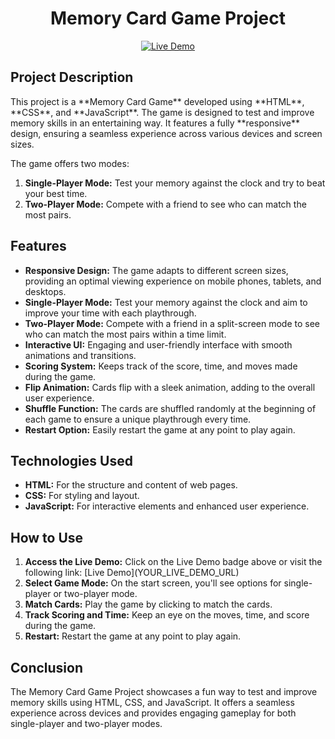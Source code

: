 <!-- Title -->
<h1 align="center">Memory Card Game Project</h1>

<!-- Live Demo and Badges -->
<p align="center">
    <a href="https://ozfidanmert.github.io/Memory-Card-Game/">
        <img src="https://img.shields.io/badge/Live-Demo-brightgreen" alt="Live Demo">
    </a>
</p>

<!-- Project Description -->
<h2>Project Description</h2>
<p>This project is a **Memory Card Game** developed using **HTML**, **CSS**, and **JavaScript**. The game is designed to test and improve memory skills in an entertaining way. It features a fully **responsive** design, ensuring a seamless experience across various devices and screen sizes.</p>

The game offers two modes:

1. **Single-Player Mode:** Test your memory against the clock and try to beat your best time.
2. **Two-Player Mode:** Compete with a friend to see who can match the most pairs.

<!-- Features -->
<h2>Features</h2>
<ul>
    <li><strong>Responsive Design:</strong> The game adapts to different screen sizes, providing an optimal viewing experience on mobile phones, tablets, and desktops.</li>
    <li><strong>Single-Player Mode:</strong> Test your memory against the clock and aim to improve your time with each playthrough.</li>
    <li><strong>Two-Player Mode:</strong> Compete with a friend in a split-screen mode to see who can match the most pairs within a time limit.</li>
    <li><strong>Interactive UI:</strong> Engaging and user-friendly interface with smooth animations and transitions.</li>
    <li><strong>Scoring System:</strong> Keeps track of the score, time, and moves made during the game.</li>
    <li><strong>Flip Animation:</strong> Cards flip with a sleek animation, adding to the overall user experience.</li>
    <li><strong>Shuffle Function:</strong> The cards are shuffled randomly at the beginning of each game to ensure a unique playthrough every time.</li>
    <li><strong>Restart Option:</strong> Easily restart the game at any point to play again.</li>
</ul>

<!-- Technologies Used -->
<h2>Technologies Used</h2>
<ul>
    <li><strong>HTML:</strong> For the structure and content of web pages.</li>
    <li><strong>CSS:</strong> For styling and layout.</li>
    <li><strong>JavaScript:</strong> For interactive elements and enhanced user experience.</li>
</ul>

<!-- How to Use -->
<h2>How to Use</h2>
<ol>
    <li><strong>Access the Live Demo:</strong> Click on the Live Demo badge above or visit the following link: [Live Demo](YOUR_LIVE_DEMO_URL)</li>
    <li><strong>Select Game Mode:</strong> On the start screen, you'll see options for single-player or two-player mode.</li>
    <li><strong>Match Cards:</strong> Play the game by clicking to match the cards.</li>
    <li><strong>Track Scoring and Time:</strong> Keep an eye on the moves, time, and score during the game.</li>
    <li><strong>Restart:</strong> Restart the game at any point to play again.</li>
</ol>

<!-- Conclusion -->
<h2>Conclusion</h2>
<p>The Memory Card Game Project showcases a fun way to test and improve memory skills using HTML, CSS, and JavaScript. It offers a seamless experience across devices and provides engaging gameplay for both single-player and two-player modes.</p>
